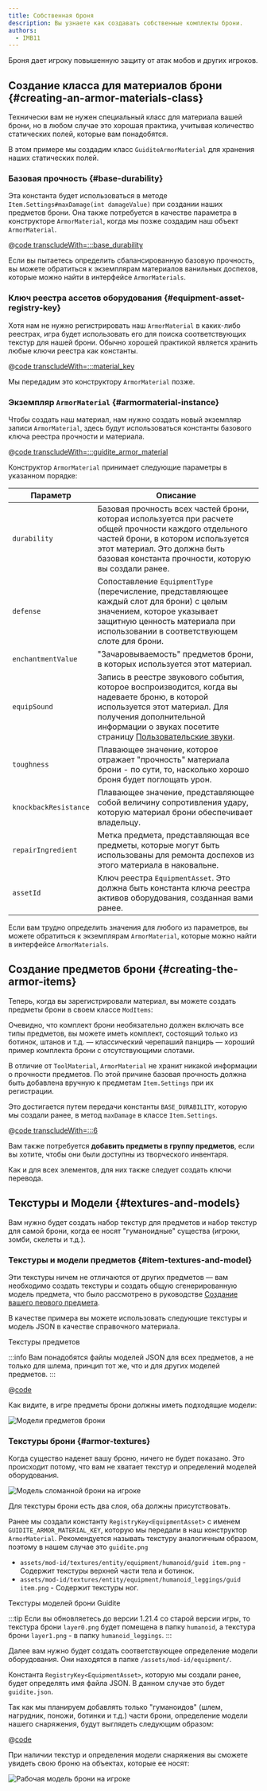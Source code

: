 ```yaml
---
title: Собственная броня
description: Вы узнаете как создавать собственные комплекты брони.
authors:
  - IMB11
---
```


Броня дает игроку повышенную защиту от атак мобов и других игроков.

## Создание класса для материалов брони {#creating-an-armor-materials-class}

Технически вам не нужен специальный класс для материала вашей брони, но в любом случае это хорошая практика, учитывая количество статических полей, которые вам понадобятся.

В этом примере мы создадим класс `GuiditeArmorMaterial` для хранения наших статических полей.

### Базовая прочность {#base-durability}

Эта константа будет использоваться в методе `Item.Settings#maxDamage(int damageValue)` при создании наших предметов брони. Она также потребуется в качестве параметра в конструкторе `ArmorMaterial`, когда мы позже создадим наш объект `ArmorMaterial`.

@[code transcludeWith=:::base_durability](@/reference/1.21.4/src/main/java/com/example/docs/item/armor/GuiditeArmorMaterial.java)

Если вы пытаетесь определить сбалансированную базовую прочность, вы можете обратиться к экземплярам материалов ванильных доспехов, которые можно найти в интерфейсе `ArmorMaterials`.

### Ключ реестра ассетов оборудования {#equipment-asset-registry-key}

Хотя нам не нужно регистрировать наш `ArmorMaterial` в каких-либо реестрах, игра будет использовать его для поиска соответствующих текстур для нашей брони. Обычно хорошей практикой является хранить любые ключи реестра как константы.

@[code transcludeWith=:::material_key](@/reference/1.21.4/src/main/java/com/example/docs/item/armor/GuiditeArmorMaterial.java)

Мы передадим это конструктору `ArmorMaterial` позже.

### Экземпляр `ArmorMaterial` {#armormaterial-instance}

Чтобы создать наш материал, нам нужно создать новый экземпляр записи `ArmorMaterial`, здесь будут использоваться константы базового ключа реестра прочности и материала.

@[code transcludeWith=:::guidite_armor_material](@/reference/1.21.4/src/main/java/com/example/docs/item/armor/GuiditeArmorMaterial.java)

Конструктор `ArmorMaterial` принимает следующие параметры в указанном порядке:

| Параметр              | Описание                                                                                                                                                                                                                                                                    |
| --------------------- | --------------------------------------------------------------------------------------------------------------------------------------------------------------------------------------------------------------------------------------------------------------------------- |
| `durability`          | Базовая прочность всех частей брони, которая используется при расчете общей прочности каждого отдельного частей брони, в котором используется этот материал. Это должна быть базовая константа прочности, которую вы создали ранее.         |
| `defense`             | Сопоставление `EquipmentType` (перечисление, представляющее каждый слот для брони) с целым значением, которое указывает защитную ценность материала при использовании в соответствующем слоте для брони.                                 |
| `enchantmentValue`    | "Зачаровываемость" предметов брони, в которых используется этот материал.                                                                                                                                                                                   |
| `equipSound`          | Запись в реестре звукового события, которое воспроизводится, когда вы надеваете броню, в которой используется этот материал. Для получения дополнительной информации о звуках посетите страницу [Пользовательские звуки](../sounds/custom). |
| `toughness`           | Плавающее значение, которое отражает "прочность" материала брони - по сути, то, насколько хорошо броня будет поглощать урон.                                                                                                                                |
| `knockbackResistance` | Плавающее значение, представляющее собой величину сопротивления удару, которую материал брони обеспечивает владельцу.                                                                                                                                       |
| `repairIngredient`    | Метка предмета, представляющая все предметы, которые могут быть использованы для ремонта доспехов из этого материала в наковальне.                                                                                                                          |
| `assetId`             | Ключ реестра `EquipmentAsset`. Это должна быть константа ключа реестра активов оборудования, созданная вами ранее.                                                                                                                          |

Если вам трудно определить значения для любого из параметров, вы можете обратиться к экземплярам `ArmorMaterial`, которые можно найти в интерфейсе `ArmorMaterials`.

## Создание предметов брони {#creating-the-armor-items}

Теперь, когда вы зарегистрировали материал, вы можете создать предметы брони в своем классе `ModItems`:

Очевидно, что комплект брони необязательно должен включать все типы предметов, вы можете иметь комплект, состоящий только из ботинок, штанов и т.д. — классический черепаший панцирь — хороший пример комплекта брони с отсутствующими слотами.

В отличие от `ToolMaterial`, `ArmorMaterial` не хранит никакой информации о прочности предметов. По этой причине базовая прочность должна быть добавлена вручную к предметам `Item.Settings` при их регистрации.

Это достигается путем передачи константы `BASE_DURABILITY`, которую мы создали ранее, в метод `maxDamage` в классе `Item.Settings`.

@[code transcludeWith=:::6](@/reference/1.21.4/src/main/java/com/example/docs/item/ModItems.java)

Вам также потребуется **добавить предметы в группу предметов**, если вы хотите, чтобы они были доступны из творческого инвентаря.

Как и для всех элементов, для них также следует создать ключи перевода.

## Текстуры и Модели {#textures-and-models}

Вам нужно будет создать набор текстур для предметов и набор текстур для самой брони, когда ее носят "гуманоидные" существа (игроки, зомби, скелеты и т.д.).

### Текстуры и модели предметов {#item-textures-and-model}

Эти текстуры ничем не отличаются от других предметов — вам необходимо создать текстуры и создать общую сгенерированную модель предмета, что было рассмотрено в руководстве [Создание вашего первого предмета](./first-item#adding-a-texture-and-model).

В качестве примера вы можете использовать следующие текстуры и модель JSON в качестве справочного материала.

<DownloadEntry visualURL="/assets/develop/items/armor_0.png" downloadURL="/assets/develop/items/example_armor_item_textures.zip">Текстуры предметов</DownloadEntry>

:::info
Вам понадобятся файлы моделей JSON для всех предметов, а не только для шлема, принцип тот же, что и для других моделей предметов.
:::

@[code](@/reference/1.21.4/src/main/generated/assets/fabric-docs-reference/models/item/guidite_helmet.json)

Как видите, в игре предметы брони должны иметь подходящие модели:

![Модели предметов брони](/assets/develop/items/armor_1.png)

### Текстуры брони {#armor-textures}

Когда существо наденет вашу броню, ничего не будет показано. Это происходит потому, что вам не хватает текстур и определений моделей оборудования.

![Модель сломанной брони на игроке](/assets/develop/items/armor_2.png)

Для текстуры брони есть два слоя, оба должны присутствовать.

Ранее мы создали константу `RegistryKey<EquipmentAsset>` с именем `GUIDITE_ARMOR_MATERIAL_KEY`, которую мы передали в наш конструктор `ArmorMaterial`. Рекомендуется называть текстуру аналогичным образом, поэтому в нашем случае это `guidite.png`

- `assets/mod-id/textures/entity/equipment/humanoid/guid item.png` - Содержит текстуры верхней части тела и ботинок.
- `assets/mod-id/textures/entity/equipment/humanoid_leggings/guid item.png` - Содержит текстуры ног.

<DownloadEntry downloadURL="/assets/develop/items/example_armor_layer_textures.zip">Текстуры моделей брони Guidite</DownloadEntry>

:::tip
Если вы обновляетесь до версии 1.21.4 со старой версии игры, то текстура брони `layer0.png` будет помещена в папку `humanoid`, а текстура брони `layer1.png` - в папку `humanoid_leggings`.
:::

Далее вам нужно будет создать соответствующее определение модели оборудования. Они находятся в папке `/assets/mod-id/equipment/`.

Константа `RegistryKey<EquipmentAsset>`, которую мы создали ранее, будет определять имя файла JSON. В данном случае это будет `guidite.json`.

Так как мы планируем добавлять только "гуманоидов" (шлем, нагрудник, поножи, ботинки и т.д.) части брони, определение модели нашего снаряжения, будут выглядеть следующим образом:

@[code](@/reference/1.21.4/src/main/resources/assets/fabric-docs-reference/equipment/guidite.json)

При наличии текстур и определения модели снаряжения вы сможете увидеть свою броню на объектах, которые ее носят:

![Рабочая модель брони на игроке](/assets/develop/items/armor_3.png)

<!-- TODO: A guide on creating equipment for dyeable armor could prove useful. -->
